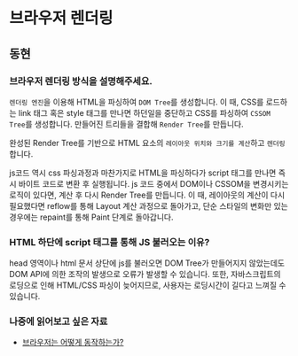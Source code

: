 # 브라우저 렌더링

## 동현

### 브라우저 렌더링 방식을 설명해주세요.

`렌더링 엔진`을 이용해 HTML을 파싱하여 `DOM Tree`를 생성합니다. 이 때, CSS를 로드하는 link 태그 혹은 style 태그를 만나면 하던일을 중단하고 CSS를 파싱하여 `CSSOM Tree`를 생성합니다. 만들어진 트리들을 결합해 `Render Tree`를 만듭니다.

완성된 Render Tree를 기반으로 HTML 요소의 `레이아웃 위치와 크기를 계산`하고 `렌더링`합니다.

js코드 역시 css 파싱과정과 마찬가지로 HTML을 파싱하다가 script 태그를 만나면 즉시 바이트 코드로 변환 후 실행됩니다. js 코드 중에서 DOM이나 CSSOM을 변경시키는 로직이 있다면, 계산 후 다시 Render Tree를 만듭니다. 이 때, 레이아웃의 계산이 다시 필요했다면 reflow를 통해 Layout 계산 과정으로 돌아가고, 단순 스타일의 변화만 있는 경우에는 repaint를 통해 Paint 단계로 돌아갑니다.

### HTML 하단에 script 태그를 통해 JS 불러오는 이유?

head 영역이나 html 문서 상단에 js를 불러오면 DOM Tree가 만들어지지 않았는데도 DOM API에 의한 조작의 발생으로 오류가 발생할 수 있습니다. 또한, 자바스크립트의 로딩으로 인해 HTML/CSS 파싱이 늦어지므로, 사용자는 로딩시간이 길다고 느껴질 수 있습니다.

### 나중에 읽어보고 싶은 자료

- [브라우저는 어떻게 동작하는가?](https://d2.naver.com/helloworld/59361)
